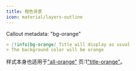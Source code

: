 ```yaml
---
title: 橙色背景
icon: material/layers-outline
---
```


Callout metadata: "bg-orange"

```md
> [!info|bg-orange] Title will display as usual
> The background color will be orange
```

样式本身也适用于["all-orange"](../combined-styling/page-8.md)
页:1["title-orange"](../title-styling/page-8.md)。

